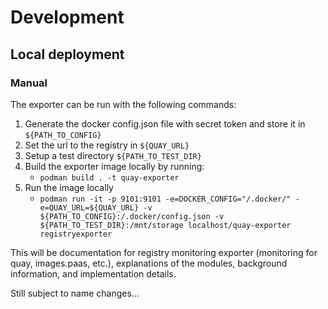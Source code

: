 # Development

## Local deployment

### Manual
The exporter can be run with the following commands:

1. Generate the docker config.json file with secret token and store it in `${PATH_TO_CONFIG}`
1. Set the url to the registry in `${QUAY_URL}`
1. Setup a test directory `${PATH_TO_TEST_DIR}` 
1. Build the exporter image locally by running:
    - `podman build . -t quay-exporter`
1. Run the image locally
    - `podman run -it -p 9101:9101 -e=DOCKER_CONFIG="/.docker/" -e=QUAY_URL=${QUAY_URL} -v ${PATH_TO_CONFIG}:/.docker/config.json -v ${PATH_TO_TEST_DIR}:/mnt/storage localhost/quay-exporter registryexporter`

This will be documentation for registry monitoring exporter (monitoring for quay, images.paas, etc.), explanations of the modules, background information, and implementation details.

Still subject to name changes...
